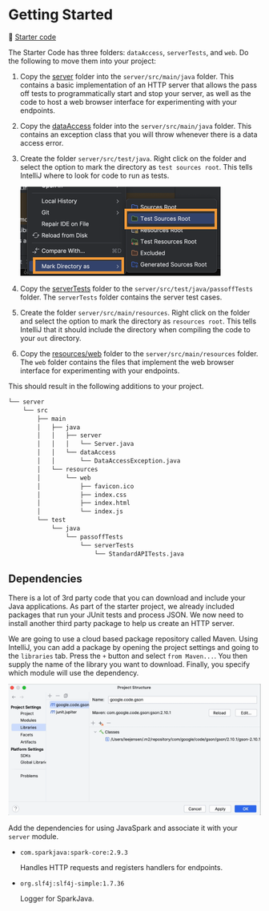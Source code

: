 # Getting Started

📁 [Starter code](starter-code)

The Starter Code has three folders: `dataAccess`, `serverTests`, and `web`. Do the following to move them into your project:

1. Copy the [server](starter-code/server/) folder into the `server/src/main/java` folder. This contains a basic implementation of an HTTP server that allows the pass off tests to programmatically start and stop your server, as well as the code to host a web browser interface for experimenting with your endpoints.
1. Copy the [dataAccess](starter-code/dataAccess/) folder into the `server/src/main/java` folder. This contains an exception class that you will throw whenever there is a data access error.
1. Create the folder `server/src/test/java`. Right click on the folder and select the option to mark the directory as `test sources root`. This tells IntelliJ where to look for code to run as tests.

   ![mark test root](mark-test-root.png)

1. Copy the [serverTests](starter-code/serverTests/) folder to the `server/src/test/java/passoffTests` folder. The `serverTests` folder contains the server test cases.
1. Create the folder `server/src/main/resources`. Right click on the folder and select the option to mark the directory as `resources root`. This tells IntelliJ that it should include the directory when compiling the code to your `out` directory.
1. Copy the [resources/web](starter-code/resources/web/) folder to the `server/src/main/resources` folder. The `web` folder contains the files that implement the web browser interface for experimenting with your endpoints.

This should result in the following additions to your project.

```txt
└── server
    └── src
        ├── main
        │   ├── java
        │   │   ├── server
        │   │   │   └── Server.java
        │   │   └── dataAccess
        │   │       └── DataAccessException.java
        │   └── resources
        │       └── web
        │           ├── favicon.ico
        │           ├── index.css
        │           ├── index.html
        │           └── index.js
        └── test
            └── java
                └── passoffTests
                    └── serverTests
                        └── StandardAPITests.java
```

## Dependencies

There is a lot of 3rd party code that you can download and include your Java applications. As part of the starter project, we already included packages that run your JUnit tests and process JSON. We now need to install another third party package to help us create an HTTP server.

We are going to use a cloud based package repository called Maven. Using IntelliJ, you can add a package by opening the project settings and going to the `libraries` tab. Press the `+` button and select `from Maven...`. You then supply the name of the library you want to download. Finally, you specify which module will use the dependency.

![Install dependency](install-dependency.gif)

Add the dependencies for using JavaSpark and associate it with your `server` module.

- `com.sparkjava:spark-core:2.9.3`

  Handles HTTP requests and registers handlers for endpoints.

- `org.slf4j:slf4j-simple:1.7.36`

  Logger for SparkJava.
